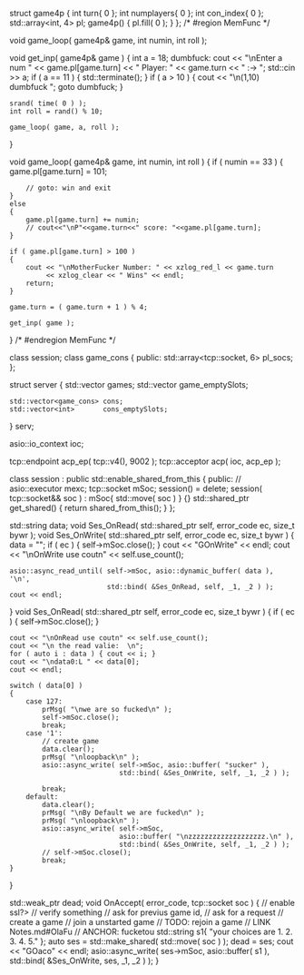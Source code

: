 struct game4p
{
    int                turn{ 0 };
    int                numplayers{ 0 };
    int                con_index{ 0 };
    std::array<int, 4> pl;
    game4p() { pl.fill( 0 ); }
};
/* #region MemFunc */

void game_loop( game4p& game, int numin, int roll );

void get_inp( game4p& game )
{
    int a = 18;
dumbfuck:
    cout << "\nEnter a num " << game.pl[game.turn] << " Player: " << game.turn
         << " :-> ";
    std::cin >> a;
    if ( a == 11 ) { std::terminate(); }
    if ( a > 10 )
    {
        cout << "\n(1,10) dumbfuck ";
        goto dumbfuck;
    }

    srand( time( 0 ) );
    int roll = rand() % 10;

    game_loop( game, a, roll );
}

void game_loop( game4p& game, int numin, int roll )
{
    if ( numin == 33 )
    {
        game.pl[game.turn] = 101;

        // goto: win and exit
    }
    else
    {
        game.pl[game.turn] += numin;
        // cout<<"\nP"<<game.turn<<" score: "<<game.pl[game.turn];
    }

    if ( game.pl[game.turn] > 100 )
    {
        cout << "\nMotherFucker Number: " << xzlog_red_l << game.turn
             << xzlog_clear << " Wins" << endl;
        return;
    }

    game.turn = ( game.turn + 1 ) % 4;

    get_inp( game );
}
/* #endregion MemFunc */

class session;
class game_cons
{
   public:
    std::array<tcp::socket, 6> pl_socs;
};

struct server
{
    std::vector<game4p> games;
    std::vector<int>    game_emptySlots;

    std::vector<game_cons> cons;
    std::vector<int>       cons_emptySlots;
} serv;

asio::io_context ioc;

tcp::endpoint acp_ep( tcp::v4(), 9002 );
tcp::acceptor acp( ioc, acp_ep );

class session : public std::enable_shared_from_this<session>
{
   public:
    // asio::executor mexc;
    tcp::socket mSoc;
    session() = delete;
    session( tcp::socket&& soc ) : mSoc{ std::move( soc ) } {}
    std::shared_ptr<session> get_shared() { return shared_from_this(); }
};

std::string data;
void Ses_OnRead( std::shared_ptr<session> self, error_code ec, size_t bywr );
void Ses_OnWrite( std::shared_ptr<session> self, error_code ec, size_t bywr )
{
    data = "";
    if ( ec ) { self->mSoc.close(); }
    cout << "GOnWrite" << endl;
    cout << "\nOnWrite use coutn" << self.use_count();

    asio::async_read_until( self->mSoc, asio::dynamic_buffer( data ), '\n',
                            std::bind( &Ses_OnRead, self, _1, _2 ) );
    cout << endl;
}
void Ses_OnRead( std::shared_ptr<session> self, error_code ec, size_t bywr )
{
    if ( ec ) { self->mSoc.close(); }

    cout << "\nOnRead use coutn" << self.use_count();
    cout << "\n the read valie:  \n";
    for ( auto i : data ) { cout << i; }
    cout << "\ndata0:L " << data[0];
    cout << endl;

    switch ( data[0] )
    {
        case 127:
            prMsg( "\nwe are so fucked\n" );
            self->mSoc.close();
            break;
        case '1':
            // create game
            data.clear();
            prMsg( "\nloopback\n" );
            asio::async_write( self->mSoc, asio::buffer( "sucker" ),
                               std::bind( &Ses_OnWrite, self, _1, _2 ) );

            break;
        default:
            data.clear();
            prMsg( "\nBy Default we are fucked\n" );
            prMsg( "\nloopback\n" );
            asio::async_write( self->mSoc,
                               asio::buffer( "\nzzzzzzzzzzzzzzzzzzz.\n" ),
                               std::bind( &Ses_OnWrite, self, _1, _2 ) );
            // self->mSoc.close();
            break;
    }
}

std::weak_ptr<session> dead;
void                   OnAccept( error_code, tcp::socket soc )
{
    // enable ssl?>
    // verify something
    //  ask for previus game id,
    //  ask for a request
    //  create a game
    //  join a unstarted game
    // TODO:  rejoin a game
    // LINK Notes.md#OlaFu
    // ANCHOR: fucketou
    std::string s1{ "your choices are 1. 2. 3. 4. 5." };
    auto        ses = std::make_shared<session>( std::move( soc ) );
    dead            = ses;
    cout << "GOaco" << endl;
    asio::async_write( ses->mSoc, asio::buffer( s1 ),
                       std::bind( &Ses_OnWrite, ses, _1, _2 ) );
}


